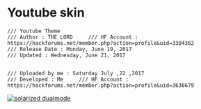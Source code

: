 # Youtube skin

	/// Youtube Theme
    /// Author : THE LORD     /// HF Account : https://hackforums.net/member.php?action=profile&uid=3304362
    /// Release Date : Monday, June 19, 2017
    /// Updated : Wednesday, June 21, 2017
	
	
	/// Uploaded by me : Saturday July ,22 ,2017
    /// Developed : Me     /// HF Account : https://hackforums.net/member.php?action=profile&uid=3636679
    
[![solarized dualmode](https://github.com/lakmallz/Youtube-skin/blob/master/Capture.PNG)](#features)
